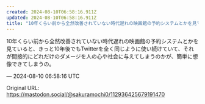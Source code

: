 ```yaml
---
created: 2024-08-10T06:58:16.911Z
updated: 2024-08-10T06:58:16.911Z
title: "10年くらい前から全然改善されていない時代遅れの映画館の予約システムとかを見てい[...]"
---
```


<p>10年くらい前から全然改善されていない時代遅れの映画館の予約システムとかを見ていると、きっと10年後でもTwitterを全く同じように使い続けていて、それが間接的にどれだけのダメージを人の心や社会に与えてしまうのかが、簡単に想像できてしまうの。</p>

&mdash; 2024-08-10 06:58:16 UTC

Original URL: https://mastodon.social/@sakuramochi0/112936425679191470
